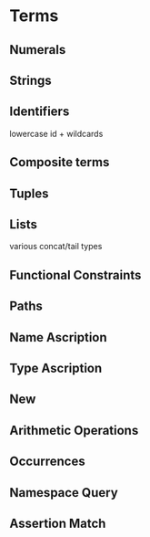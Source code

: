 # Terms

## Numerals

## Strings

## Identifiers

lowercase id  + wildcards

## Composite terms

## Tuples

## Lists

various concat/tail types

## Functional Constraints

## Paths

## Name Ascription

## Type Ascription

## New

## Arithmetic Operations

## Occurrences

## Namespace Query

## Assertion Match
